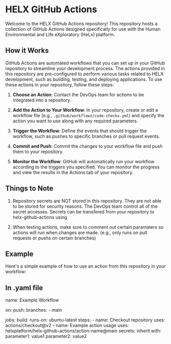 # HELX GitHub Actions

Welcome to the HELX GitHub Actions repository! This repository hosts a collection of GitHub Actions designed specifically for use with the Human Environmental and Life eXploratory (HeLx) platform.

## How it Works

GitHub Actions are automated workflows that you can set up in your GitHub repository to streamline your development process. The actions provided in this repository are pre-configured to perform various tasks related to HELX development, such as building, testing, and deploying applications.
To use these actions in your repository, follow these steps:

1. **Choose an Action**: Contact the DevOps team for actions to be integrated into a repository.

2. **Add the Action to Your Workflow**: In your repository, create or edit a workflow file (e.g., `.github/workflows/code-checks.yml`) and specify the action you want to use along with any required parameters.

3. **Trigger the Workflow**: Define the events that should trigger the workflow, such as pushes to specific branches or pull request events.

4. **Commit and Push**: Commit the changes to your workflow file and push them to your repository.

5. **Monitor the Workflow**: GitHub will automatically run your workflow according to the triggers you specified. You can monitor the progress and view the results in the Actions tab of your repository.

## Things to Note

1. Repository secrets are NOT stored in this repository. They are not able to be stored for security reasons. The DevOps team control all of the secret accesses. Secrets can be transfered from your repository to helx-github-actions using

2. When testing actions, make sure to comment out certain paramaters so actions will run when changes are made. (e.g., only runs on pull requests or pushs on certain branches)

## Example

Here's a simple example of how to use an action from this repository in your workflow:

## In .yaml file

name: Example Workflow

on:
push:
branches: - main

jobs:
build:
runs-on: ubuntu-latest
steps: - name: Checkout repository
uses: actions/checkout@v2 - name: Example action usage
uses: helxplatform/helx-github-actions/action-name@main
secrets: inherit
with:
parameter1: value1
parameter2: value2
